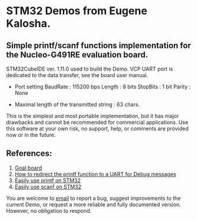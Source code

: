 # STM32 Demos from Eugene Kalosha.

## Simple printf/scanf functions implementation for the Nucleo-G491RE evaluation board.

STM32CubeIDE ver. 1.11.0 used to build the Demo. 
VCP UART port is dedicated to the data transfer, see the board user manual.
- Port setting
  BaudRate : 115200 bps
  Length   : 8 bits
  StopBits : 1 bit
  Parity   : None

- Maximal length of the transmitted string : 63 chars.

This is the simplest and most portable implementation, but it has major drawbacks and cannot be recommended for commercial applications.
Use this software at your own risk, no support, help, or comments are provided now or in the future.

## References:
1. [Goal board](https://www.st.com/resource/en/user_manual/dm00556337-stm32g4-nucleo64-boards-mb1367-stmicroelectronics.pdf)
2. [How to redirect the printf function to a UART for Debug messages](https://community.st.com/s/article/how-to-redirect-the-printf-function-to-a-uart-for-debug-messages)
3. [Easily use printf on STM32](https://forum.digikey.com/t/easily-use-printf-on-stm32/20157)
4. [Easily use scanf on STM32](https://forum.digikey.com/t/easily-use-scanf-on-stm32/21103)

You are welcome to [email](kevmn07@gmail.com) to report a bug, suggest improvements to the current Demo, or request a more reliable and fully documented version.
However, no obligation to respond.
